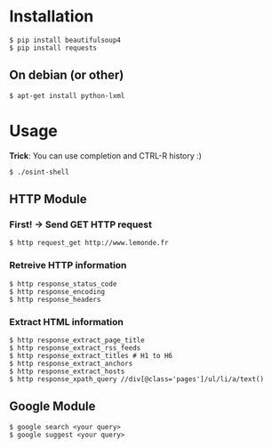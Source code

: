 # Installation

    $ pip install beautifulsoup4
    $ pip install requests

## On debian (or other)
  
    $ apt-get install python-lxml

# Usage

__Trick__: You can use <TAB> completion and CTRL-R history :)

    $ ./osint-shell

## HTTP Module

### First! -> Send GET HTTP request

    $ http request_get http://www.lemonde.fr
  
### Retreive HTTP information

    $ http response_status_code
    $ http response_encoding
    $ http response_headers

### Extract HTML information

    $ http response_extract_page_title
    $ http response_extract_rss_feeds
    $ http response_extract_titles # H1 to H6
    $ http response_extract_anchors
    $ http response_extract_hosts
    $ http response_xpath_query //div[@class='pages']/ul/li/a/text()

## Google Module

    $ google search <your query>
    $ google suggest <your query>

